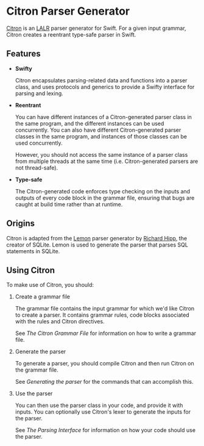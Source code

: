 
# Citron Parser Generator

[Citron] is an [LALR] parser generator for Swift. For a given input
grammar, Citron creates a reentrant type-safe parser in Swift.

[LALR]: https://en.wikipedia.org/wiki/LALR_parser
[Citron]: https://github.com/roop/citron

## Features

  - **Swifty**

    Citron encapsulates parsing-related data and functions into a parser
    class, and uses protocols and generics to provide a Swifty interface
    for parsing and lexing.

  - **Reentrant**

    You can have different instances of a Citron-generated parser class
    in the same program, and the different instances can be used
    concurrently. You can also have different Citron-generated parser
    classes in the same program, and instances of those classes can be
    used concurrently.

    However, you should not access the same instance of a parser class
    from multiple threads at the same time (i.e. Citron-generated
    parsers are not thread-safe).

  - **Type-safe**

    The Citron-generated code enforces type checking on the inputs and
    outputs of every code block in the grammar file, ensuring that bugs
    are caught at build time rather than at runtime.

## Origins

Citron is adapted from the [Lemon] parser generator by [Richard Hipp],
the creator of SQLite. Lemon is used to generate the parser that parses
SQL statements in SQLite.

[Lemon]: https://www.hwaci.com/sw/lemon/lemon.html
[Richard Hipp]: http://www.hwaci.com/drh/

## Using Citron

To make use of Citron, you should:

 1. Create a grammar file

    The grammar file contains the input grammar for which we'd like
    Citron to create a parser. It contains grammar rules, code blocks
    associated with the rules and Citron directives.

    See _The Citron Grammar File_ for information on how to write a
    grammar file.

 2. Generate the parser

    To generate a parser, you should compile Citron and then run Citron
    on the grammar file.

    See _Generating the parser_ for the commands that can accomplish
    this.

 3. Use the parser

    You can then use the parser class in your code, and provide it with
    inputs. You can optionally use Citron's lexer to generate the inputs
    for the parser.

    See _The Parsing Interface_ for information on how your code should
    use the parser.

